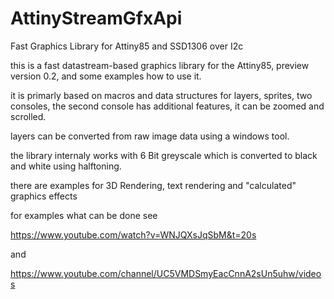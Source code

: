 # AttinyStreamGfxApi
Fast Graphics Library for Attiny85 and SSD1306 over I2c

this is a fast datastream-based graphics library for the Attiny85, preview version 0.2, and some examples how to use it.

it is primarly based on macros and data structures for layers, sprites, two consoles, the second console has additional features, it can be zoomed and scrolled.

layers can be converted from raw image data using a windows tool.

the library internaly works with 6 Bit greyscale which is converted to black and white using halftoning.

there are examples for 3D Rendering, text rendering and "calculated" graphics effects

for examples what can be done see

https://www.youtube.com/watch?v=WNJQXsJqSbM&t=20s

and

https://www.youtube.com/channel/UC5VMDSmyEacCnnA2sUn5uhw/videos
